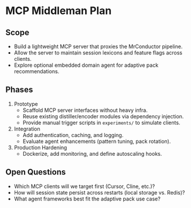 # MCP Middleman Plan

## Scope

- Build a lightweight MCP server that proxies the MrConductor pipeline.
- Allow the server to maintain session lexicons and feature flags across clients.
- Explore optional embedded domain agent for adaptive pack recommendations.

## Phases

1. Prototype
    - Scaffold MCP server interfaces without heavy infra.
    - Reuse existing distiller/encoder modules via dependency injection.
    - Provide manual trigger scripts in `experiments/` to simulate clients.
2. Integration
    - Add authentication, caching, and logging.
    - Evaluate agent enhancements (pattern tuning, pack rotation).
3. Production Hardening
    - Dockerize, add monitoring, and define autoscaling hooks.

## Open Questions

- Which MCP clients will we target first (Cursor, Cline, etc.)?
- How will session state persist across restarts (local storage vs. Redis)?
- What agent frameworks best fit the adaptive pack use case?

